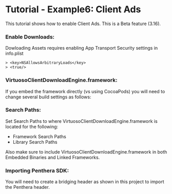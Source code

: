 Tutorial - Example6: Client Ads
=======================================
This tutorial shows how to enable Client Ads. This is a Beta feature (3.16).


### Enable Downloads:
Dowloading Assets requires enabling App Transport Security settings in info.plist

```
> <key>NSAllowsArbitraryLoads</key>
> <true/>
```

### VirtuosoClientDownloadEngine.framework:
If you embed the framework directly (vs using CocoaPods) you will need to change several build settings as follows:

### Search Paths:
Set Search Paths to where VirtuosoClientDownloadEngine.framework is located for the following:</br>

* Framework Search Paths
* Library Search Paths

Also make sure to include VirtuosoClientDownloadEngine.framework in both Embedded Binaries and Linked Frameworks.
</br>

### Importing Penthera SDK:
You will need to create a bridging header as shown in this project to import the Penthera header. 

